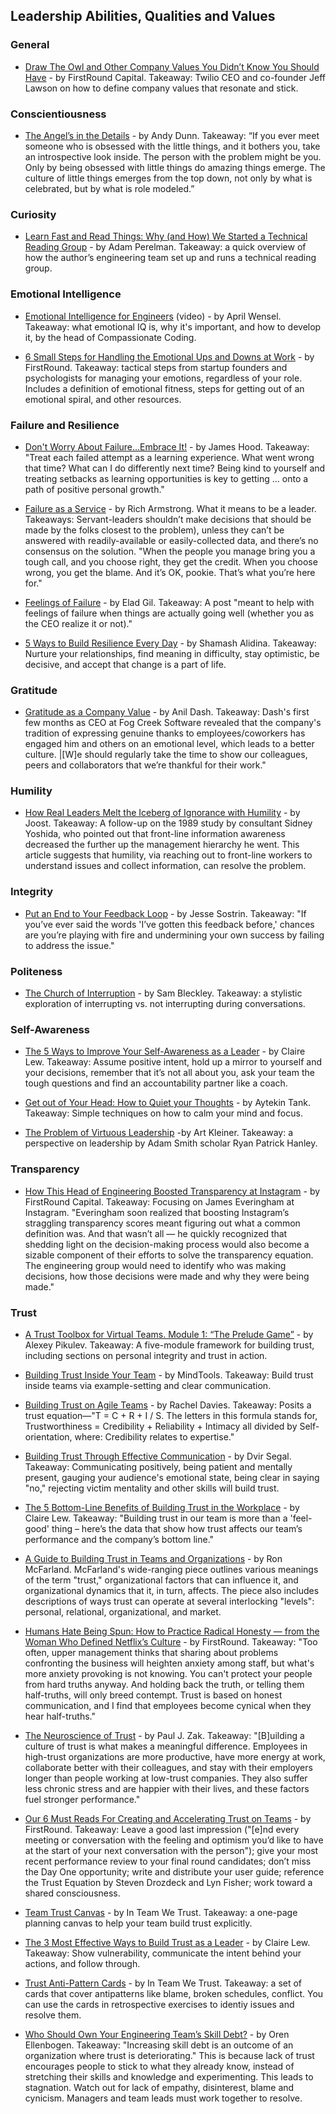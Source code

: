 ## Leadership Abilities, Qualities and Values

### General 
- [Draw The Owl and Other Company Values You Didn’t Know You Should Have](https://firstround.com/review/draw-the-owl-and-other-company-values-you-didnt-know-you-should-have/) - by FirstRound Capital. Takeaway: Twilio CEO and co-founder Jeff Lawson on how to define company values that resonate and stick.

### Conscientiousness

- [The Angel’s in the Details](https://medium.com/@dunn/make-a-big-deal-about-the-little-things-49044db95b3f) - by Andy Dunn. Takeaway: “If you ever meet someone who is obsessed with the little things, and it bothers you, take an introspective look inside. The person with the problem might be you. Only by being obsessed with little things do amazing things emerge. The culture of little things emerges from the top down, not only by what is celebrated, but by what is role modeled.”

### Curiosity

- [Learn Fast and Read Things: Why (and How) We Started a Technical Reading Group](https://build.affinity.co/learn-fast-and-read-things-why-and-how-we-started-a-technical-reading-group-56a61db515bd) - by Adam Perelman. Takeaway: a quick overview of how the author’s engineering team set up and runs a technical reading group.

### Emotional Intelligence 

- [Emotional Intelligence for Engineers](https://www.youtube.com/watch?v=SJnVhkEx8Cs) (video) - by April Wensel. Takeaway: what emotional IQ is, why it's important, and how to develop it, by the head of Compassionate Coding.

- [6 Small Steps for Handling the Emotional Ups and Downs at Work](https://firstround.com/review/6-small-steps-for-handling-the-emotional-ups-and-downs-at-work/) - by FirstRound. Takeaway: tactical steps from startup founders and psychologists for managing your emotions, regardless of your role. Includes a definition of emotional fitness, steps for getting out of an emotional spiral, and other resources.

### Failure and Resilience

- [Don't Worry About Failure...Embrace It!](https://dev.to/jlhcoder/dont-worry-about-failureembrace-it) - by James Hood. Takeaway: "Treat each failed attempt as a learning experience. What went wrong that time? What can I do differently next time? Being kind to yourself and treating setbacks as learning opportunities is key to getting ... onto a path of positive personal growth."

- [Failure as a Service](https://medium.com/servant-leadership/failure-as-a-service-937473b0c9b8) - by Rich Armstrong. What it means to be a leader. Takeaways: Servant-leaders shouldn’t make decisions that should be made by the folks closest to the problem), unless they can’t be answered with readily-available or easily-collected data, and there’s no consensus on the solution. "When the people you manage bring you a tough call, and you choose right, they get the credit. When you choose wrong, you get the blame. And it’s OK, pookie. That’s what you’re here for."

- [Feelings of Failure](http://blog.eladgil.com/2017/08/feelings-of-failure.html) - by Elad Gil. Takeaway: A post "meant to help with feelings of failure when things are actually going well (whether you as the CEO realize it or not)."

- [5 Ways to Build Resilience Every Day](https://www.mindful.org/5-ways-build-resilience-every-day/) - by Shamash Alidina. Takeaway: Nurture your relationships, find meaning in difficulty, stay optimistic, be decisive, and accept that change is a part of life.

### Gratitude

- [Gratitude as a Company Value](https://medium.com/make-better-software/gratitude-as-a-company-value-4bc9c8f0a4fc) - by Anil Dash. Takeaway: Dash's first few months as CEO at Fog Creek Software revealed that the company's tradition of expressing genuine thanks to employees/coworkers has engaged him and others on an emotional level, which leads to a better culture. |[W]e should regularly take the time to show our colleagues, peers and collaborators that we’re thankful for their work."

### Humility

- [How Real Leaders Melt the Iceberg of Ignorance with Humility](https://corporate-rebels.com/iceberg-of-ignorance/) - by Joost. Takeaway: A follow-up on the 1989 study by consultant Sidney Yoshida, who pointed out that front-line information awareness decreased the further up the management hierarchy he went. This article suggests that humility, via reaching out to front-line workers to understand issues and collect information, can resolve the problem.

### Integrity

- [Put an End to Your Feedback Loop](https://www.strategy-business.com/blog/Put-an-End-to-Your-Feedback-Loop) - by Jesse Sostrin. Takeaway: "If you’ve ever said the words 'I’ve gotten this feedback before,' chances are you’re playing with fire and undermining your own success by failing to address the issue."

### Politeness
- [The Church of Interruption](https://sambleckley.com/writing/church-of-interruption.html) - by Sam Bleckley. Takeaway: a stylistic exploration of interrupting vs. not interrupting during conversations.

### Self-Awareness
- [The 5 Ways to Improve Your Self-Awareness as a Leader](https://blog.knowyourcompany.com/the-5-ways-to-improve-your-self-awareness-as-a-leader-2f1464e5b00) - by Claire Lew. Takeaway: Assume positive intent, hold up a mirror to yourself and your decisions, remember that it’s not all about you, ask your team the tough questions and find an accountability partner like a coach.

- [Get out of Your Head: How to Quiet your Thoughts](https://medium.com/swlh/get-out-of-your-head-how-to-quiet-your-thoughts-1e239199dff9#---0-86%20\|) - by Aytekin Tank. Takeaway: Simple techniques on how to calm your mind and focus.

- [The Problem of Virtuous Leadership](https://www.strategy-business.com/article/The-Problem-of-Virtuous-Leadership) -by Art Kleiner. Takeaway: a perspective on leadership by Adam Smith scholar Ryan Patrick Hanley. 

### Transparency
- [How This Head of Engineering Boosted Transparency at Instagram](https://firstround.com/review/how-this-head-of-engineering-boosted-transparency-at-instagram/) - by FirstRound Capital. Takeaway: Focusing on James Everingham at Instagram. "Everingham soon realized that boosting Instagram’s straggling transparency scores meant figuring out what a common definition was. And that wasn’t all — he quickly recognized that shedding light on the decision-making process would also become a sizable component of their efforts to solve the transparency equation. The engineering group would need to identify who was making decisions, how those decisions were made and why they were being made."

### Trust
- [A Trust Toolbox for Virtual Teams. Module 1: “The Prelude Game”](https://inteamwetrust.com/2016/06/22/trust-toolbox-for-virtual-teams-module-1/) - by Alexey Pikulev. Takeaway: A five-module framework for building trust, including sections on personal integrity and trust in action.

- [Building Trust Inside Your Team](https://www.mindtools.com/pages/article/building-trust-team.htm) - by MindTools. Takeaway: Build trust inside teams via example-setting and clear communication.

- [Building Trust on Agile Teams](http://agilecoach.typepad.com/agile-coaching/2010/08/building-trust.html) - by Rachel Davies. Takeaway: Posits a trust equation—"T = C + R + I / S. The letters in this formula stands for, Trustworthiness = Credibility + Reliability + Intimacy all divided by Self-orientation, where: Credibility relates to expertise."

- [Building Trust Through Effective Communication](https://medium.com/@dvirsegal/building-trust-through-effective-communication-c00bf9b65c78) - by Dvir Segal. Takeaway: Communicating positively, being patient and mentally present, gauging your audience's emotional state, being clear in saying "no," rejecting victim mentality and other skills will build trust.

- [The 5 Bottom-Line Benefits of Building Trust in the Workplace](https://knowyourteam.com/blog/2019/02/01/the-bottom-line-benefits-of-building-trust-in-the-workplace) - by Claire Lew. Takeaway: "Building trust in our team is more than a 'feel-good' thing – here’s the data that show how trust affects our team’s performance and the company’s bottom line."  

- [A Guide to Building Trust in Teams and Organizations](https://opensource.com/open-organization/16/10/building-organizational-trust) - by Ron McFarland. McFarland's wide-ranging piece outlines various meanings of the term "trust," organizational factors that can influence it, and organizational dynamics that it, in turn, affects. The piece also includes descriptions of ways trust can operate at several interlocking "levels": personal, relational, organizational, and market.

- [Humans Hate Being Spun: How to Practice Radical Honesty — from the Woman Who Defined Netflix’s Culture](http://firstround.com/review/humans-hate-being-spun-how-to-practice-radical-honesty-from-the-woman-who-defined-netflixs-culture/) - by FirstRound. Takeaway: "Too often, upper management thinks that sharing about problems confronting the business will heighten anxiety among staff, but what's more anxiety provoking is not knowing. You can't protect your people from hard truths anyway. And holding back the truth, or telling them half-truths, will only breed contempt. Trust is based on honest communication, and I find that employees become cynical when they hear half-truths."

- [The Neuroscience of Trust](https://hbr.org/2017/01/the-neuroscience-of-trust) - by Paul J. Zak. Takeaway: "[B]uilding a culture of trust is what makes a meaningful difference. Employees in high-trust organizations are more productive, have more energy at work, collaborate better with their colleagues, and stay with their employers longer than people working at low-trust companies. They also suffer less chronic stress and are happier with their lives, and these factors fuel stronger performance."

- [Our 6 Must Reads For Creating and Accelerating Trust on Teams](http://firstround.com/review/our-6-must-reads-for-creating-and-accelerating-trust-on-teams/) - by FirstRound. Takeaway: Leave a good last impression ("[e]nd every meeting or conversation with the feeling and optimism you’d like to have at the start of your next conversation with the person"); give your most recent performance review to your final round candidates; don’t miss the Day One opportunity; write and distribute your user guide; reference the Trust Equation by Steven Drozdeck and Lyn Fisher; work toward a shared consciousness.

- [Team Trust Canvas](https://inteamwetrust.com/2020/03/24/team-trust-canvas-session-online/) - by In Team We Trust. Takeaway: a one-page planning canvas to help your team build trust explicitly.

- [The 3 Most Effective Ways to Build Trust as a Leader](https://knowyourteam.com/blog/2019/02/12/the-3-most-effective-ways-to-build-trust-as-a-leader/) - by Claire Lew. Takeaway: Show vulnerability, communicate the intent behind your actions, and follow through.

- [Trust Anti-Pattern Cards](https://inteamwetrust.com/team-trust-toolbox/trust-anti-pattern-cards/) - by In Team We Trust. Takeaway: a set of cards that cover antipatterns like blame, broken schedules, conflict. You can use the cards in retrospective exercises to identiy issues and resolve them.

- [Who Should Own Your Engineering Team’s Skill Debt?](https://medium.com/@orenellenbogen/who-should-own-your-engineering-team-s-skill-debt-3c3f07bbefe9) - by Oren Ellenbogen. Takeaway: "Increasing skill debt is an outcome of an organization where trust is deteriorating." This is because lack of trust encourages people to stick to what they already know, instead of stretching their skills and knowledge and experimenting. This leads to stagnation. Watch out for lack of empathy, disinterest, blame and cynicism. Managers and team leads must work together to resolve.
